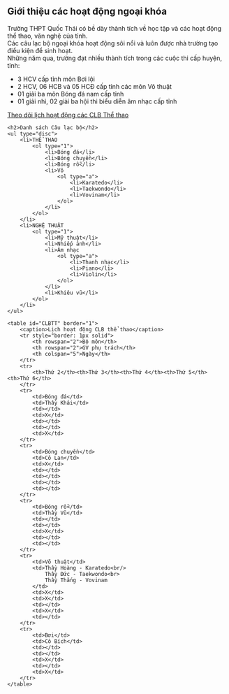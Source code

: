<!DOCTYPE html>
<html>
<head>
<title>CLB</title>
</head>

<body>
	<h2>Giới thiệu các hoạt động ngoại khóa</h2>
	<p>Trường THPT Quốc Thái có bề dày thành tích về học tập và các hoạt động thể thao, văn nghệ của tỉnh.
		<br/> 
	Các câu lạc bộ ngoại khóa hoạt động sôi nổi và luôn được nhà trường tạo điều kiện để sinh hoạt. 
	<br/>
	Những năm qua, trường đạt nhiều thành tích trong các cuộc thi cấp huyện, tỉnh:	
	</p>
	<p>
		<ul type="disc">
			<li>3 HCV cấp tỉnh môn Bơi lội</li>
			<li>2 HCV, 06 HCB và 05 HCĐ cấp tỉnh các môn Võ thuật</li>
			<li>01 giải ba môn Bóng đá nam cấp tỉnh</li>
			<li>01 giải nhì, 02 giải ba hội thi biểu diễn âm nhạc cấp tỉnh</li>
		</ul>
	</p>
	<p><a href="#CLBTT">Theo dõi lịch hoạt động các CLB Thể thao</a></p>

	<h2>Danh sách Câu lạc bộ</h2>
	<ul type="disc">
		<li>THỂ THAO
			<ol type="1">
				<li>Bóng đá</li>
				<li>Bóng chuyền</li>
				<li>Bóng rỗ</li>
				<li>Võ
					<ol type="a">
						<li>Karatedo</li>
						<li>Taekwondo</li>
						<li>Vovinam</li>
					</ol>
				</li>
			</ol>
		</li>
		<li>NGHỆ THUẬT
			<ol type="1">
				<li>Mỹ thuật</li>
				<li>Nhiếp ảnh</li>
				<li>Âm nhạc
					<ol type="a">
						<li>Thanh nhạc</li>
						<li>Piano</li>
						<li>Violin</li>
					</ol>
				</li>
				<li>Khiêu vũ</li>
			</ol>
		</li>
	</ul>
	
	<table id="CLBTT" border="1">
		<caption>Lịch hoạt động CLB thể thao</caption>
		<tr style="border: 1px solid">
			<th rowspan="2">Bộ môn</th>
			<th rowspan="2">GV phụ trách</th>
			<th colspan="5">Ngày</th>
		</tr>
		<tr>
			<th>Thứ 2</th><th>Thứ 3</th><th>Thứ 4</th><th>Thứ 5</th><th>Thứ 6</th>
		</tr>		
		<tr>
			<td>Bóng đá</td>
			<td>Thầy Khải</td>
			<td></td>
			<td>X</td>
			<td></td>
			<td></td>
			<td>X</td>
		</tr>
		<tr>
			<td>Bóng chuyền</td>
			<td>Cô Lan</td>
			<td>X</td>
			<td></td>
			<td></td>
			<td></td>
			<td></td>
		</tr>
		<tr>
			<td>Bóng rỗ</td>
			<td>Thầy Vũ</td>
			<td></td>
			<td></td>
			<td>X</td>
			<td></td>
			<td></td>
		</tr>
		<tr>
			<td>Võ thuật</td>
			<td>Thầy Hoàng - Karatedo<br/>
				Thầy Đức - Taekwondo<br>
				Thầy Thắng - Vovinam
			</td>
			<td>X</td>
			<td>X</td>
			<td></td>
			<td>X</td>
			<td></td>
		</tr>
		<tr>
			<td>Bơi</td>
			<td>Cô Bích</td>
			<td></td>
			<td></td>
			<td>X</td>
			<td></td>
			<td>X</td>
		</tr>
	</table>
</body>
</html>

